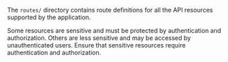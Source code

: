 The `routes/` directory contains route definitions for all the API resources
supported by the application.

Some resources are sensitive and must be protected by authentication and
authorization. Others are less sensitive and may be accessed by unauthenticated
users. Ensure that sensitive resources require authentication and authorization.
